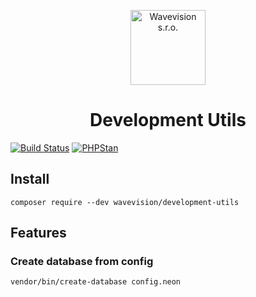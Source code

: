 <p align="center"><a href="https://github.com/wavevision"><img alt="Wavevision s.r.o." src="https://wavevision.com/images/wavevision-logo.png" width="120" /></a></p>
<h1 align="center">Development Utils</h1>

[![Build Status](https://travis-ci.org/wavevision/nette-tests.svg?branch=master)](https://travis-ci.org/wavevision/development-utils)
[![PHPStan](https://img.shields.io/badge/style-level%20max-brightgreen.svg?label=phpstan)](https://github.com/phpstan/phpstan)


## Install

```
composer require --dev wavevision/development-utils
```

## Features

### Create database from config

```
vendor/bin/create-database config.neon
```

